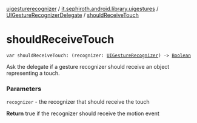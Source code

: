 [uigesturerecognizer](../../index.md) / [it.sephiroth.android.library.uigestures](../index.md) / [UIGestureRecognizerDelegate](index.md) / [shouldReceiveTouch](./should-receive-touch.md)

# shouldReceiveTouch

`var shouldReceiveTouch: (recognizer: `[`UIGestureRecognizer`](../-u-i-gesture-recognizer/index.md)`) -> `[`Boolean`](https://kotlinlang.org/api/latest/jvm/stdlib/kotlin/-boolean/index.html)

Ask the delegate if a gesture recognizer should receive an object representing a touch.

### Parameters

`recognizer` - the recognizer that should receive the touch

**Return**
true if the recognizer should receive the motion event

